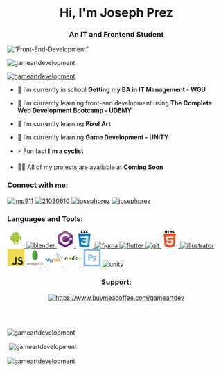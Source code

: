 <!--[![MasterHead](https://thumbs.dreamstime.com/b/frontend-development-web-banner-concept-website-interface-frontend-development-web-banner-concept-website-interface-design-159250288.jpg)](https://enjoytheridestudio.com)-->
<h1 align="center">Hi, I'm Joseph Prez</h1>
<h3 align="center">An IT and Frontend Student</h3>
<img align=“right” alt=“Front-End-Development” width=“400” src=“https://media.tenor.com/sfp8nf9UrZcAAAAM/uwu-cat.gif”>

<p align="left"> <img src="https://komarev.com/ghpvc/?username=gameartdevelopment&label=Profile%20views&color=0e75b6&style=flat" alt="gameartdevelopment" /> </p>

<p align="left"> <a href="https://github.com/ryo-ma/github-profile-trophy"><img src="https://github-profile-trophy.vercel.app/?username=gameartdevelopment" alt="gameartdevelopment" /></a> </p>

- 🔭 I’m currently in school **Getting my BA in IT Management - WGU**

- 🌱 I’m currently learning front-end development using  **The Complete Web Development Bootcamp - UDEMY**

- 🌱 I’m currently learning **Pixel Art**

- 🌱 I’m currently learning **Game Development - UNITY**

- ⚡ Fun fact **I'm a cyclist**

- 👨‍💻 All of my projects are available at **Coming Soon**

<h3 align="left">Connect with me:</h3>
<p align="left">
<a href="https://codepen.io/jmp911" target="blank"><img align="center" src="https://raw.githubusercontent.com/rahuldkjain/github-profile-readme-generator/master/src/images/icons/Social/codepen.svg" alt="jmp911" height="30" width="40" /></a>
<a href="https://stackoverflow.com/users/21020610" target="blank"><img align="center" src="https://raw.githubusercontent.com/rahuldkjain/github-profile-readme-generator/master/src/images/icons/Social/stack-overflow.svg" alt="21020610" height="30" width="40" /></a>
<a href="https://dribbble.com/josephprez" target="blank"><img align="center" src="https://raw.githubusercontent.com/rahuldkjain/github-profile-readme-generator/master/src/images/icons/Social/dribbble.svg" alt="josephprez" height="30" width="40" /></a>
<a href="https://www.codechef.com/users/josephprez" target="blank"><img align="center" src="https://cdn.jsdelivr.net/npm/simple-icons@3.1.0/icons/codechef.svg" alt="josephprez" height="30" width="40" /></a>
</p>

<h3 align="left">Languages and Tools:</h3>
<p align="left"> <a href="https://developer.android.com" target="_blank" rel="noreferrer"> <img src="https://raw.githubusercontent.com/devicons/devicon/master/icons/android/android-original-wordmark.svg" alt="android" width="40" height="40"/> </a> <a href="https://www.blender.org/" target="_blank" rel="noreferrer"> <img src="https://download.blender.org/branding/community/blender_community_badge_white.svg" alt="blender" width="40" height="40"/> </a> <a href="https://www.w3schools.com/cs/" target="_blank" rel="noreferrer"> <img src="https://raw.githubusercontent.com/devicons/devicon/master/icons/csharp/csharp-original.svg" alt="csharp" width="40" height="40"/> </a> <a href="https://www.w3schools.com/css/" target="_blank" rel="noreferrer"> <img src="https://raw.githubusercontent.com/devicons/devicon/master/icons/css3/css3-original-wordmark.svg" alt="css3" width="40" height="40"/> </a> <a href="https://www.figma.com/" target="_blank" rel="noreferrer"> <img src="https://www.vectorlogo.zone/logos/figma/figma-icon.svg" alt="figma" width="40" height="40"/> </a> <a href="https://flutter.dev" target="_blank" rel="noreferrer"> <img src="https://www.vectorlogo.zone/logos/flutterio/flutterio-icon.svg" alt="flutter" width="40" height="40"/> </a> <a href="https://git-scm.com/" target="_blank" rel="noreferrer"> <img src="https://www.vectorlogo.zone/logos/git-scm/git-scm-icon.svg" alt="git" width="40" height="40"/> </a> <a href="https://www.w3.org/html/" target="_blank" rel="noreferrer"> <img src="https://raw.githubusercontent.com/devicons/devicon/master/icons/html5/html5-original-wordmark.svg" alt="html5" width="40" height="40"/> </a> <a href="https://www.adobe.com/in/products/illustrator.html" target="_blank" rel="noreferrer"> <img src="https://www.vectorlogo.zone/logos/adobe_illustrator/adobe_illustrator-icon.svg" alt="illustrator" width="40" height="40"/> </a> <a href="https://developer.mozilla.org/en-US/docs/Web/JavaScript" target="_blank" rel="noreferrer"> <img src="https://raw.githubusercontent.com/devicons/devicon/master/icons/javascript/javascript-original.svg" alt="javascript" width="40" height="40"/> </a> <a href="https://www.mongodb.com/" target="_blank" rel="noreferrer"> <img src="https://raw.githubusercontent.com/devicons/devicon/master/icons/mongodb/mongodb-original-wordmark.svg" alt="mongodb" width="40" height="40"/> </a> <a href="https://www.mysql.com/" target="_blank" rel="noreferrer"> <img src="https://raw.githubusercontent.com/devicons/devicon/master/icons/mysql/mysql-original-wordmark.svg" alt="mysql" width="40" height="40"/> </a> <a href="https://nodejs.org" target="_blank" rel="noreferrer"> <img src="https://raw.githubusercontent.com/devicons/devicon/master/icons/nodejs/nodejs-original-wordmark.svg" alt="nodejs" width="40" height="40"/> </a> <a href="https://www.photoshop.com/en" target="_blank" rel="noreferrer"> <img src="https://raw.githubusercontent.com/devicons/devicon/master/icons/photoshop/photoshop-line.svg" alt="photoshop" width="40" height="40"/> </a> <a href="https://unity.com/" target="_blank" rel="noreferrer"> <img src="https://www.vectorlogo.zone/logos/unity3d/unity3d-icon.svg" alt="unity" width="40" height="40"/> </a> </p>

<div align="center">
<h3 align=“center”>Support:</h3>

<p align=“center”><a href="https://www.buymeacoffee.com/https://www.buymeacoffee.com/gameartdev"> <img align="center" src="https://cdn.buymeacoffee.com/buttons/v2/default-yellow.png" height="50" width="210" alt="https://www.buymeacoffee.com/gameartdev" /></a></p><br><br>
</div>

<p><img align="center" src="https://github-readme-stats.vercel.app/api/top-langs?username=gameartdevelopment&show_icons=true&locale=en&layout=compact" alt="gameartdevelopment" /></p>

<p>&nbsp;<img align="center" src="https://github-readme-stats.vercel.app/api?username=gameartdevelopment&show_icons=true&locale=en" alt="gameartdevelopment" /></p>

<p><img align="center" src="https://github-readme-streak-stats.herokuapp.com/?user=gameartdevelopment&" alt="gameartdevelopment" /></p>
